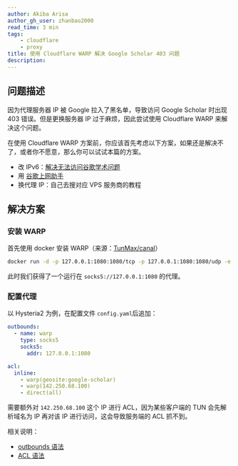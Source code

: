 ```yaml
---
author: Akiba Arisa
author_gh_user: zhanbao2000
read_time: 3 min
tags:
    - cloudflare
    - proxy
title: 使用 Cloudflare WARP 解决 Google Scholar 403 问题
description: 
---
```


## 问题描述

因为代理服务器 IP 被 Google 拉入了黑名单，导致访问 Google Scholar 时出现 403 错误。但是更换服务器 IP 过于麻烦，因此尝试使用 Cloudflare WARP 来解决这个问题。

在使用 Cloudflare WARP 方案前，你应该首先考虑以下方案，如果还是解决不了，或者你不愿意，那么你可以试试本篇的方案。

 - 改 IPv6：[解决无法访问谷歌学术问题](https://jlhzabc.sbs/article/33)
 - 用 [谷歌上网助手](https://ghelper.net/)
 - 换代理 IP：自己去搜对应 VPS 服务商的教程

## 解决方案

### 安装 WARP

首先使用 docker 安装 WARP（来源：[TunMax/canal](https://github.com/TunMax/canal)）

```bash
docker run -d -p 127.0.0.1:1080:1080/tcp -p 127.0.0.1:1080:1080/udp -e SOCKS5_MODE=true --name canal tunmax/canal:latest
```

此时我们获得了一个运行在 `socks5://127.0.0.1:1080` 的代理。

### 配置代理

以 Hysteria2 为例，在配置文件 `config.yaml`后追加：

```yaml
outbounds:
  - name: warp
    type: socks5
    socks5:
      addr: 127.0.0.1:1080

acl:
  inline:
    - warp(geosite:google-scholar)
    - warp(142.250.68.100)
    - direct(all)
```

需要额外对 `142.250.68.100` 这个 IP 进行 ACL，因为某些客户端的 TUN 会先解析域名为 IP 再对该 IP 进行访问，这会导致服务端的 ACL 抓不到。

相关说明：

 - [outbounds 语法](https://hysteria.network/zh/docs/advanced/Full-Server-Config/#outbounds)
 - [ACL 语法](https://hysteria.network/zh/docs/advanced/ACL/#_6)
